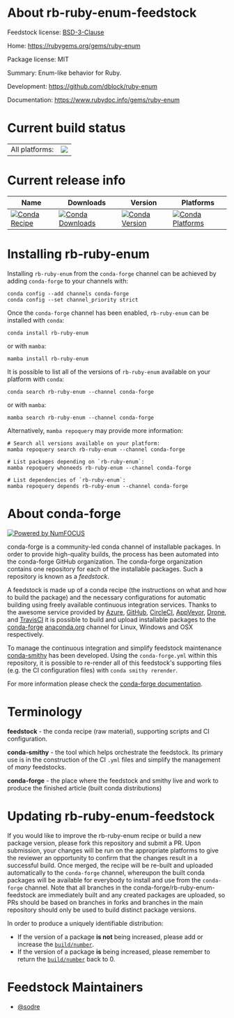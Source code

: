 About rb-ruby-enum-feedstock
============================

Feedstock license: [BSD-3-Clause](https://github.com/conda-forge/rb-ruby-enum-feedstock/blob/main/LICENSE.txt)

Home: https://rubygems.org/gems/ruby-enum

Package license: MIT

Summary: Enum-like behavior for Ruby.

Development: https://github.com/dblock/ruby-enum

Documentation: https://www.rubydoc.info/gems/ruby-enum

Current build status
====================


<table><tr><td>All platforms:</td>
    <td>
      <a href="https://dev.azure.com/conda-forge/feedstock-builds/_build/latest?definitionId=7697&branchName=main">
        <img src="https://dev.azure.com/conda-forge/feedstock-builds/_apis/build/status/rb-ruby-enum-feedstock?branchName=main">
      </a>
    </td>
  </tr>
</table>

Current release info
====================

| Name | Downloads | Version | Platforms |
| --- | --- | --- | --- |
| [![Conda Recipe](https://img.shields.io/badge/recipe-rb--ruby--enum-green.svg)](https://anaconda.org/conda-forge/rb-ruby-enum) | [![Conda Downloads](https://img.shields.io/conda/dn/conda-forge/rb-ruby-enum.svg)](https://anaconda.org/conda-forge/rb-ruby-enum) | [![Conda Version](https://img.shields.io/conda/vn/conda-forge/rb-ruby-enum.svg)](https://anaconda.org/conda-forge/rb-ruby-enum) | [![Conda Platforms](https://img.shields.io/conda/pn/conda-forge/rb-ruby-enum.svg)](https://anaconda.org/conda-forge/rb-ruby-enum) |

Installing rb-ruby-enum
=======================

Installing `rb-ruby-enum` from the `conda-forge` channel can be achieved by adding `conda-forge` to your channels with:

```
conda config --add channels conda-forge
conda config --set channel_priority strict
```

Once the `conda-forge` channel has been enabled, `rb-ruby-enum` can be installed with `conda`:

```
conda install rb-ruby-enum
```

or with `mamba`:

```
mamba install rb-ruby-enum
```

It is possible to list all of the versions of `rb-ruby-enum` available on your platform with `conda`:

```
conda search rb-ruby-enum --channel conda-forge
```

or with `mamba`:

```
mamba search rb-ruby-enum --channel conda-forge
```

Alternatively, `mamba repoquery` may provide more information:

```
# Search all versions available on your platform:
mamba repoquery search rb-ruby-enum --channel conda-forge

# List packages depending on `rb-ruby-enum`:
mamba repoquery whoneeds rb-ruby-enum --channel conda-forge

# List dependencies of `rb-ruby-enum`:
mamba repoquery depends rb-ruby-enum --channel conda-forge
```


About conda-forge
=================

[![Powered by
NumFOCUS](https://img.shields.io/badge/powered%20by-NumFOCUS-orange.svg?style=flat&colorA=E1523D&colorB=007D8A)](https://numfocus.org)

conda-forge is a community-led conda channel of installable packages.
In order to provide high-quality builds, the process has been automated into the
conda-forge GitHub organization. The conda-forge organization contains one repository
for each of the installable packages. Such a repository is known as a *feedstock*.

A feedstock is made up of a conda recipe (the instructions on what and how to build
the package) and the necessary configurations for automatic building using freely
available continuous integration services. Thanks to the awesome service provided by
[Azure](https://azure.microsoft.com/en-us/services/devops/), [GitHub](https://github.com/),
[CircleCI](https://circleci.com/), [AppVeyor](https://www.appveyor.com/),
[Drone](https://cloud.drone.io/welcome), and [TravisCI](https://travis-ci.com/)
it is possible to build and upload installable packages to the
[conda-forge](https://anaconda.org/conda-forge) [anaconda.org](https://anaconda.org/)
channel for Linux, Windows and OSX respectively.

To manage the continuous integration and simplify feedstock maintenance
[conda-smithy](https://github.com/conda-forge/conda-smithy) has been developed.
Using the ``conda-forge.yml`` within this repository, it is possible to re-render all of
this feedstock's supporting files (e.g. the CI configuration files) with ``conda smithy rerender``.

For more information please check the [conda-forge documentation](https://conda-forge.org/docs/).

Terminology
===========

**feedstock** - the conda recipe (raw material), supporting scripts and CI configuration.

**conda-smithy** - the tool which helps orchestrate the feedstock.
                   Its primary use is in the construction of the CI ``.yml`` files
                   and simplify the management of *many* feedstocks.

**conda-forge** - the place where the feedstock and smithy live and work to
                  produce the finished article (built conda distributions)


Updating rb-ruby-enum-feedstock
===============================

If you would like to improve the rb-ruby-enum recipe or build a new
package version, please fork this repository and submit a PR. Upon submission,
your changes will be run on the appropriate platforms to give the reviewer an
opportunity to confirm that the changes result in a successful build. Once
merged, the recipe will be re-built and uploaded automatically to the
`conda-forge` channel, whereupon the built conda packages will be available for
everybody to install and use from the `conda-forge` channel.
Note that all branches in the conda-forge/rb-ruby-enum-feedstock are
immediately built and any created packages are uploaded, so PRs should be based
on branches in forks and branches in the main repository should only be used to
build distinct package versions.

In order to produce a uniquely identifiable distribution:
 * If the version of a package **is not** being increased, please add or increase
   the [``build/number``](https://docs.conda.io/projects/conda-build/en/latest/resources/define-metadata.html#build-number-and-string).
 * If the version of a package **is** being increased, please remember to return
   the [``build/number``](https://docs.conda.io/projects/conda-build/en/latest/resources/define-metadata.html#build-number-and-string)
   back to 0.

Feedstock Maintainers
=====================

* [@sodre](https://github.com/sodre/)

